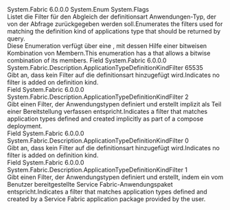 <Type Name="ApplicationTypeDefinitionKindFilter" FullName="System.Fabric.Description.ApplicationTypeDefinitionKindFilter">
  <TypeSignature Language="C#" Value="public enum ApplicationTypeDefinitionKindFilter" />
  <TypeSignature Language="ILAsm" Value=".class public auto ansi sealed ApplicationTypeDefinitionKindFilter extends System.Enum" />
  <TypeSignature Language="DocId" Value="T:System.Fabric.Description.ApplicationTypeDefinitionKindFilter" />
  <TypeSignature Language="VB.NET" Value="Public Enum ApplicationTypeDefinitionKindFilter" />
  <TypeSignature Language="F#" Value="type ApplicationTypeDefinitionKindFilter = " />
  <AssemblyInfo>
    <AssemblyName>System.Fabric</AssemblyName>
    <AssemblyVersion>6.0.0.0</AssemblyVersion>
  </AssemblyInfo>
  <Base>
    <BaseTypeName>System.Enum</BaseTypeName>
  </Base>
  <Attributes>
    <Attribute>
      <AttributeName>System.Flags</AttributeName>
    </Attribute>
  </Attributes>
  <Docs>
    <summary>
      <para><span data-ttu-id="af04d-101">Listet die Filter für den Abgleich der definitionsart Anwendungen-Typ, der von der Abfrage zurückgegeben werden soll.</span><span class="sxs-lookup"><span data-stu-id="af04d-101">Enumerates the filters used for matching the definition kind of applications type that should be returned by query.</span></span></para>
    </summary>
    <remarks><span data-ttu-id="af04d-102">Diese Enumeration verfügt über eine <see cref="T:System.FlagsAttribute" /> , mit dessen Hilfe einer bitweisen Kombination von Membern.</span><span class="sxs-lookup"><span data-stu-id="af04d-102">This enumeration has a <see cref="T:System.FlagsAttribute" /> that allows a bitwise combination of its members.</span></span></remarks>
  </Docs>
  <Members>
    <Member MemberName="All">
      <MemberSignature Language="C#" Value="All" />
      <MemberSignature Language="ILAsm" Value=".field public static literal valuetype System.Fabric.Description.ApplicationTypeDefinitionKindFilter All = int32(65535)" />
      <MemberSignature Language="DocId" Value="F:System.Fabric.Description.ApplicationTypeDefinitionKindFilter.All" />
      <MemberSignature Language="VB.NET" Value="All" />
      <MemberSignature Language="F#" Value="All = 65535" Usage="System.Fabric.Description.ApplicationTypeDefinitionKindFilter.All" />
      <MemberType>Field</MemberType>
      <AssemblyInfo>
        <AssemblyName>System.Fabric</AssemblyName>
        <AssemblyVersion>6.0.0.0</AssemblyVersion>
      </AssemblyInfo>
      <ReturnValue>
        <ReturnType>System.Fabric.Description.ApplicationTypeDefinitionKindFilter</ReturnType>
      </ReturnValue>
      <MemberValue>65535</MemberValue>
      <Docs>
        <summary>
          <para><span data-ttu-id="af04d-103">Gibt an, dass kein Filter auf die definitionsart hinzugefügt wird.</span><span class="sxs-lookup"><span data-stu-id="af04d-103">Indicates no filter is added on definition kind.</span></span></para>
        </summary>
      </Docs>
    </Member>
    <Member MemberName="Compose">
      <MemberSignature Language="C#" Value="Compose" />
      <MemberSignature Language="ILAsm" Value=".field public static literal valuetype System.Fabric.Description.ApplicationTypeDefinitionKindFilter Compose = int32(2)" />
      <MemberSignature Language="DocId" Value="F:System.Fabric.Description.ApplicationTypeDefinitionKindFilter.Compose" />
      <MemberSignature Language="VB.NET" Value="Compose" />
      <MemberSignature Language="F#" Value="Compose = 2" Usage="System.Fabric.Description.ApplicationTypeDefinitionKindFilter.Compose" />
      <MemberType>Field</MemberType>
      <AssemblyInfo>
        <AssemblyName>System.Fabric</AssemblyName>
        <AssemblyVersion>6.0.0.0</AssemblyVersion>
      </AssemblyInfo>
      <ReturnValue>
        <ReturnType>System.Fabric.Description.ApplicationTypeDefinitionKindFilter</ReturnType>
      </ReturnValue>
      <MemberValue>2</MemberValue>
      <Docs>
        <summary>
          <para><span data-ttu-id="af04d-104">Gibt einen Filter, der Anwendungstypen definiert und erstellt implizit als Teil einer Bereitstellung verfassen entspricht.</span><span class="sxs-lookup"><span data-stu-id="af04d-104">Indicates a filter that matches application types defined and created implicitly as part of a compose deployment.</span></span></para>
        </summary>
      </Docs>
    </Member>
    <Member MemberName="Default">
      <MemberSignature Language="C#" Value="Default" />
      <MemberSignature Language="ILAsm" Value=".field public static literal valuetype System.Fabric.Description.ApplicationTypeDefinitionKindFilter Default = int32(0)" />
      <MemberSignature Language="DocId" Value="F:System.Fabric.Description.ApplicationTypeDefinitionKindFilter.Default" />
      <MemberSignature Language="VB.NET" Value="Default" />
      <MemberSignature Language="F#" Value="Default = 0" Usage="System.Fabric.Description.ApplicationTypeDefinitionKindFilter.Default" />
      <MemberType>Field</MemberType>
      <AssemblyInfo>
        <AssemblyName>System.Fabric</AssemblyName>
        <AssemblyVersion>6.0.0.0</AssemblyVersion>
      </AssemblyInfo>
      <ReturnValue>
        <ReturnType>System.Fabric.Description.ApplicationTypeDefinitionKindFilter</ReturnType>
      </ReturnValue>
      <MemberValue>0</MemberValue>
      <Docs>
        <summary>
          <para><span data-ttu-id="af04d-105">Gibt an, dass kein Filter auf die definitionsart hinzugefügt wird.</span><span class="sxs-lookup"><span data-stu-id="af04d-105">Indicates no filter is added on definition kind.</span></span></para>
        </summary>
      </Docs>
    </Member>
    <Member MemberName="ServiceFabricApplicationPackage">
      <MemberSignature Language="C#" Value="ServiceFabricApplicationPackage" />
      <MemberSignature Language="ILAsm" Value=".field public static literal valuetype System.Fabric.Description.ApplicationTypeDefinitionKindFilter ServiceFabricApplicationPackage = int32(1)" />
      <MemberSignature Language="DocId" Value="F:System.Fabric.Description.ApplicationTypeDefinitionKindFilter.ServiceFabricApplicationPackage" />
      <MemberSignature Language="VB.NET" Value="ServiceFabricApplicationPackage" />
      <MemberSignature Language="F#" Value="ServiceFabricApplicationPackage = 1" Usage="System.Fabric.Description.ApplicationTypeDefinitionKindFilter.ServiceFabricApplicationPackage" />
      <MemberType>Field</MemberType>
      <AssemblyInfo>
        <AssemblyName>System.Fabric</AssemblyName>
        <AssemblyVersion>6.0.0.0</AssemblyVersion>
      </AssemblyInfo>
      <ReturnValue>
        <ReturnType>System.Fabric.Description.ApplicationTypeDefinitionKindFilter</ReturnType>
      </ReturnValue>
      <MemberValue>1</MemberValue>
      <Docs>
        <summary>
          <para><span data-ttu-id="af04d-106">Gibt einen Filter, der Anwendungstypen definiert und erstellt, indem ein vom Benutzer bereitgestellte Service Fabric-Anwendungspaket entspricht.</span><span class="sxs-lookup"><span data-stu-id="af04d-106">Indicates a filter that matches application types defined and created by a Service Fabric application package provided by the user.</span></span></para>
        </summary>
      </Docs>
    </Member>
  </Members>
</Type>